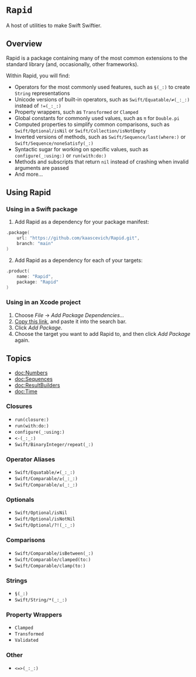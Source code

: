 # ``Rapid``

A host of utilities to make Swift Swiftier.

## Overview

Rapid is a package containing many of the most common extensions to the standard library (and, occasionally, other frameworks).

Within Rapid, you will find:
- Operators for the most commonly used features, such as ``§(_:)`` to create `String` representations
- Unicode versions of built-in operators, such as ``Swift/Equatable/≠(_:_:)`` instead of `!=(_:_:)`
- Property wrappers, such as ``Transformed`` or ``Clamped``
- Global constants for commonly used values, such as ``π`` for `Double.pi`
- Computed properties to simplify common comparisons, such as ``Swift/Optional/isNil`` or ``Swift/Collection/isNotEmpty``
- Inverted versions of methods, such as ``Swift/Sequence/last(where:)`` or ``Swift/Sequence/noneSatisfy(_:)``
- Syntactic sugar for working on specific values, such as ``configure(_:using:)`` or ``run(with:do:)``
- Methods and subscripts that return `nil` instead of crashing when invalid arguments are passed
- And more...

## Using Rapid

### Using in a Swift package

1. Add Rapid as a dependency for your package manifest:

```swift
.package(
    url: "https://github.com/kaascevich/Rapid.git",
    branch: "main"
)
```

2. Add Rapid as a dependency for each of your targets:

```swift
.product(
    name: "Rapid",
    package: "Rapid"
)
```

### Using in an Xcode project

1. Choose *File* → *Add Package Dependencies...*
2. [Copy this link](https://github.com/kaascevich/Rapid.git), and paste it into the search bar.
3. Click *Add Package*.
4. Choose the target you want to add Rapid to, and then click *Add Package* again.

## Topics

 - <doc:Numbers>
 - <doc:Sequences>
 - <doc:ResultBuilders>
 - <doc:Time>

### Closures

 - ``run(closure:)``
 - ``run(with:do:)``
 - ``configure(_:using:)``
 - ``<-(_:_:)``
 - ``Swift/BinaryInteger/repeat(_:)``

### Operator Aliases

 - ``Swift/Equatable/≠(_:_:)``
 - ``Swift/Comparable/≥(_:_:)``
 - ``Swift/Comparable/≤(_:_:)``

### Optionals

 - ``Swift/Optional/isNil``
 - ``Swift/Optional/isNotNil``
 - ``Swift/Optional/?!(_:_:)``

### Comparisons

 - ``Swift/Comparable/isBetween(_:)``
 - ``Swift/Comparable/clamped(to:)``
 - ``Swift/Comparable/clamp(to:)``

### Strings

 - ``§(_:)``
 - ``Swift/String/*(_:_:)``

### Property Wrappers

 - ``Clamped``
 - ``Transformed``
 - ``Validated``

### Other

 - ``<=>(_:_:)``
